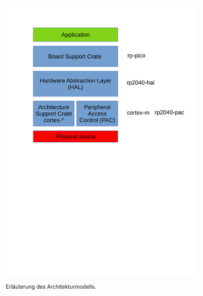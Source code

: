 
![Rust Embedded Architecture Pico](./rust-embedded-architecture-pico.svg "Rust Embedded Architecture Pico")

Erläuterung des Architekturmodells.
